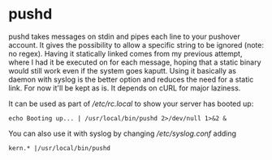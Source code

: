 # pushd

pushd takes messages on stdin and pipes each line to your pushover
account.  It gives the possibility to allow a specific string to be
ignored (note: no regex).  Having it statically linked comes from
my previous attempt, where I had it be executed on for each message,
hoping that a static binary would still work even if the system goes
kaputt.  Using it basically as daemon with syslog is the better option
and reduces the need for a static link.  For now it'll be kept as is.
It depends on cURL for major laziness.

It can be used as part of _/etc/rc.local_ to show your server has booted
up:

```
echo Booting up... | /usr/local/bin/pushd 2>/dev/null 1>&2 &
```

You can also use it with syslog by changing _/etc/syslog.conf_ adding

```
kern.* |/usr/local/bin/pushd
```
